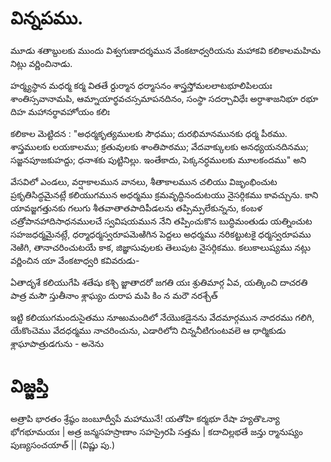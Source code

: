 # విన్నపము.
మూడు శతాబ్దులకు ముందు విశ్వగుణాదర్శమున వేంకటాధ్వరియను మహాకవి కలికాలమహిమ నిట్లు వర్ణించినాడు.

హర్మ్యస్థాన మధర్మ కర్మ వితతే ర్దుర్మాన ధర్మాసనం
శాస్త్రస్తోమలలాటభూలిపిలయః శాంతిస్సవానామపి,
ఆమ్నాయార్థవచస్సమాపనదినం, సంస్థా సదర్చావిధేః
అర్ధాశాజనిభూ రభూ దిహ మహానర్థావహోయం కలిః

కలికాల మెట్టిదన : "అధర్మకృత్యములకు సౌధము; దురభిమానమునకు ధర్మ పీఠము. శాస్త్రములకు లయకాలము; క్రతువులకు శాంతిపాఠము; వేదవాక్కులకు అనధ్యయనదినము; సజ్జనపూజకుహద్దు; ధనాశకు పుట్టినిల్లు. ఇంతేకాదు, పెక్కనర్ధములకు మూలకందము" అని

వేసవిలో ఎండలు, వర్షాకాలమున వానలు, శీతాకాలమున చలియు విజృంభించుట ప్రకృతిసిద్ధమైనట్లే కలియుగమున అధర్మము క్రమవృద్ధినందుటయు నైసర్గికము కావచ్చును. కాని యావజ్జగత్తునకు గలుగు శీతవాతాతపాదిపీడలను తప్పిమ్పలేకున్నను, కంబళ చత్రోపానహాదిసాధనములచే స్వవిషయమున నేని తప్పించుకొన బుద్ధిమంతుడు యత్నించుట సహజధర్మమైనట్లే, ధర్మాధర్మస్వరూపమెఱిగిన పెద్దలు అధర్మము నరికట్టుటకై ధర్మస్వరూపము నెఱిగి, తానాచరించుటయే కాక, జిజ్ఞాసువులకు తెలుపుట నైసర్గికము. కలుకాలుష్యము నట్లు వర్ణించిన యా వేంకటాధ్వరి కవివరుడు-

ఏతాదృశే కలియుగేపి శతేషు కశ్చి
జ్జాతాదరో జగతి యః శ్రుతిమార్గ ఏవ,
యత్కించి దాచరతి పాత్ర మసౌ స్తుతీనాం
శ్లాఘ్యం దురాప మపి కిం న మరౌ నరశ్చేత్

ఇట్టి కలియుగమందుసైతము నూఱుమందిలో నేయొకడైనను వేదమార్గమున నాదరము గలిగి, యేకొంచెము వేదధర్మము నాచరించును, ఎడారిలోని చిన్ననీటిగుంటవలె ఆ ధార్మికుడు శ్లాఘాపాత్రుడగును - అనెను

# విజ్జప్తి

అత్రాపి భారతం శ్రేష్ఠం జంబూద్వీపే మహామునే!
యతోహి కర్మభూ రేషా హ్యతొఽన్యా భోగభూమయః |
అత్ర జన్మసహస్రాణాం సహస్రైరపి సత్తమ |
కదాచిల్లభతే జన్తు ర్మానుష్యం పుణ్యసంచయాత్ || (విష్ణు పు.) 